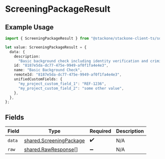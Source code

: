 # ScreeningPackageResult

## Example Usage

```typescript
import { ScreeningPackageResult } from "@stackone/stackone-client-ts/sdk/models/shared";

let value: ScreeningPackageResult = {
  data: {
    description:
      "Basic background check including identity verification and criminal records",
    id: "8187e5da-dc77-475e-9949-af0f1fa4e4e3",
    name: "Basic Background Check",
    remoteId: "8187e5da-dc77-475e-9949-af0f1fa4e4e3",
    unifiedCustomFields: {
      "my_project_custom_field_1": "REF-1236",
      "my_project_custom_field_2": "some other value",
    },
  },
};
```

## Fields

| Field                                                                     | Type                                                                      | Required                                                                  | Description                                                               |
| ------------------------------------------------------------------------- | ------------------------------------------------------------------------- | ------------------------------------------------------------------------- | ------------------------------------------------------------------------- |
| `data`                                                                    | [shared.ScreeningPackage](../../../sdk/models/shared/screeningpackage.md) | :heavy_check_mark:                                                        | N/A                                                                       |
| `raw`                                                                     | [shared.RawResponse](../../../sdk/models/shared/rawresponse.md)[]         | :heavy_minus_sign:                                                        | N/A                                                                       |